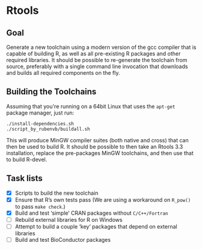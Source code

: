 # Rtools

## Goal

Generate a new toolchain using a modern version of the gcc compiler that is
capable of building R, as well as all pre-existing R packages and other
required libraries. It should be possible to re-generate the toolchain from
source, preferably with a single command line invocation that downloads and
builds all required components on the fly.

## Building the Toolchains

Assuming that you're running on a 64bit Linux that uses the `apt-get` package
manager, just run:

    ./install-dependencies.sh
    ./script_by_rubenvb/buildall.sh

This will produce MinGW compiler suites (both native and cross) that can then
be used to build R. It should be possible to then take an Rtools 3.3
installation, replace the pre-packages MinGW toolchains, and then use that to
build R-devel.

## Task lists

- [x] Scripts to build the new toolchain
- [x] Ensure that R’s own tests pass (We are using a workaround on `R_pow()` to pass `make check`.)
- [x] Build and test ‘simple’ CRAN packages without `C/C++/Fortran`
- [ ] Rebuild external libraries for R on Windows
- [ ] Attempt to build a couple ‘key’ packages that depend on external libraries
- [ ] Build and test BioConductor packages
